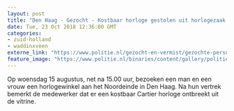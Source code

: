 ```yaml
---
layout: post
title: "Den Haag - Gezocht - Kostbaar horloge gestolen uit horlogezaak Noordeinde Den Haag"
date: Tue, 23 Oct 2018 12:36:00 GMT
categories: 
- zuid-holland 
- waddinxveen 
externe_link: "https://www.politie.nl/gezocht-en-vermist/gezochte-personen/2018/oktober/06-dh/tw-23-10/06-diefstal-horloge-uit-watch-noordeinde-den-haag.html"
feature_image: "https://www.politie.nl/binaries/content/gallery/politie/gezocht/verdachten/2018/oktober/06-dh/tw-23-10/181023_team_diefstal-horloge-1.jpg"
---
```


Op woensdag 15 augustus, net na 15.00 uur, bezoeken een man en een vrouw een horlogewinkel aan het Noordeinde in Den Haag. Na hun vertrek bemerkt de medewerker dat er een kostbaar Cartier horloge ontbreekt uit de vitrine.
